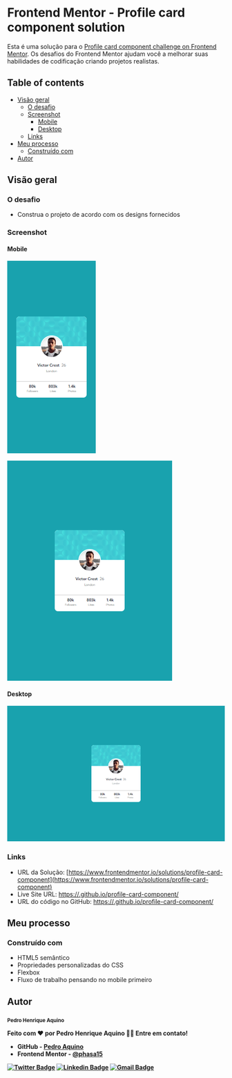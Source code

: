 # Frontend Mentor - Profile card component solution

Esta é uma solução para o [Profile card component challenge on Frontend Mentor](https://www.frontendmentor.io/challenges/profile-card-component-cfArpWshJ). Os desafios do Frontend Mentor ajudam você a melhorar suas habilidades de codificação criando projetos realistas.

## Table of contents

- [Visão geral](#overview)
  - [O desafio](#the-challenge)
  - [Screenshot](#screenshot)
    - [Mobile](#mobile)
    - [Desktop](#desktop)
  - [Links](#links)
- [Meu processo](#my-process)
  - [Construído com](#built-with)
- [Autor](#author)

## Visão geral

### O desafio

- Construa o projeto de acordo com os designs fornecidos

### Screenshot

#### Mobile

![Screenshot of the mobile solution to the Profile card component coding challenge](./src/screenshots/iPhone-XR-414x896.png)

![Screenshot of the mobile solution to the Profile card component coding challenge](./src/screenshots/iPad-768x1024.png)

#### Desktop

![Screenshot of the desktop solution to the Profile card component coding challenge](./src/screenshots/Laptop-1440x900.png)

### Links

- URL da Solução: [https://www.frontendmentor.io/solutions/profile-card-component](https://www.frontendmentor.io/solutions/profile-card-component)
- Live Site URL: [https://.github.io/profile-card-component/](https:/.github.io/profile-card-component/)
- URL do código no GitHub: [https://.github.io/profile-card-component/](https:/.github.io/profile-card-component/)

## Meu processo

### Construído com

- HTML5 semântico
- Propriedades personalizadas do CSS
- Flexbox
- Fluxo de trabalho pensando no mobile primeiro

## Autor

 <sub><b>Pedro Henrique Aquino</sub>


Feito com ❤️ por Pedro Henrique Aquino 👋🏽 Entre em contato!

- GitHub - [Pedro Aquino](https://github.com/phasa15)
- Frontend Mentor - [@phasa15](https://www.frontendmentor.io/profile/phasa15)

[![Twitter Badge](https://img.shields.io/badge/-@PedroAq48260600-1ca0f1?style=flat-square&labelColor=1ca0f1&logo=twitter&logoColor=white&link=https://twitter.com/PedroAq48260600)](https://twitter.com/PedroAq48260600) [![Linkedin Badge](https://img.shields.io/badge/-Pedro-blue?style=flat-square&logo=Linkedin&logoColor=white&link=https://www.linkedin.com/in/pedro-henrique-aquino-a56945162/)](https://www.linkedin.com/in/pedro-henrique-aquino-a56945162/) 
[![Gmail Badge](https://img.shields.io/badge/-pedroh_aquino@hotmail.com-c14438?style=flat-square&logo=Gmail&logoColor=white&link=mailto:pedroh_aquino@hotmail.com)](mailto:pedroh_aquino@hotmail.com)


